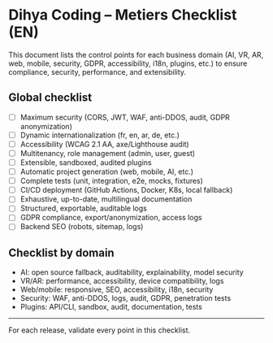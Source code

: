 # Dihya Coding – Metiers Checklist (EN)

This document lists the control points for each business domain (AI, VR, AR, web, mobile, security, GDPR, accessibility, i18n, plugins, etc.) to ensure compliance, security, performance, and extensibility.

## Global checklist
- [ ] Maximum security (CORS, JWT, WAF, anti-DDOS, audit, GDPR anonymization)
- [ ] Dynamic internationalization (fr, en, ar, de, etc.)
- [ ] Accessibility (WCAG 2.1 AA, axe/Lighthouse audit)
- [ ] Multitenancy, role management (admin, user, guest)
- [ ] Extensible, sandboxed, audited plugins
- [ ] Automatic project generation (web, mobile, AI, etc.)
- [ ] Complete tests (unit, integration, e2e, mocks, fixtures)
- [ ] CI/CD deployment (GitHub Actions, Docker, K8s, local fallback)
- [ ] Exhaustive, up-to-date, multilingual documentation
- [ ] Structured, exportable, auditable logs
- [ ] GDPR compliance, export/anonymization, access logs
- [ ] Backend SEO (robots, sitemap, logs)

## Checklist by domain
- AI: open source fallback, auditability, explainability, model security
- VR/AR: performance, accessibility, device compatibility, logs
- Web/mobile: responsive, SEO, accessibility, i18n, security
- Security: WAF, anti-DDOS, logs, audit, GDPR, penetration tests
- Plugins: API/CLI, sandbox, audit, documentation, tests

---

For each release, validate every point in this checklist.
